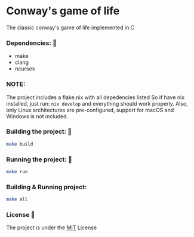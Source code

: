 # Conway's game of life
 The classic conway's game of life implemented in C

### Dependencies: :memo:
- make
- clang
- ncurses

### NOTE: 
The project includes a flake.nix with all depedencies listed
So if have nix installed, just run: ```nix develop``` and everything should work properly.
Also, only Linux architectures are pre-configured, support for macOS and Windows is not included.

### Building the project: :hammer:
```bash
make build
```

### Running the project: :rocket:
```bash
make run
```

### Building & Running project: 
```bash
make all
```

### License :scroll:
The project is under the [MIT](./LICENSE) License
